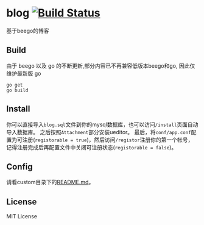# blog [![Build Status](https://travis-ci.org/duguying/blog.svg)](https://travis-ci.org/duguying/blog)

基于beego的博客

## Build ##

由于 beego 以及 go 的不断更新,部分内容已不再兼容低版本beego和go, 因此仅维护最新版 go

```shell
go get
go build
```

## Install ##

你可以直接导入`blog.sql`文件到你的mysql数据库，也可以访问`/install`页面自动导入数据库。
之后按照`Attachment`部分安装ueditor。
最后，将`conf/app.conf`配置为可注册(`registorable = true`)，然后访问`/registor`注册你的第一个帐号，记得注册完成后再配置文件中关闭可注册状态(`registorable = false`)。

## Config ##

请看custom目录下的[README.md](https://github.com/duguying/blog/tree/master/custom "config")。

## License ##

MIT License